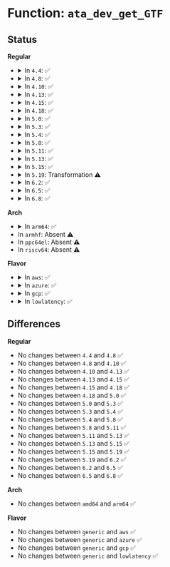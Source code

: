 # Function: <code>ata_dev_get_GTF</code>

## Status
<b>Regular</b>
<ul>
<li>
<details>
<summary>In <code>4.4</code>: ✅</summary>

```c
int ata_dev_get_GTF(struct ata_device *dev, struct ata_acpi_gtf **gtf);
```

**Collision:** Unique Static

**Inline:** No

**Transformation:** False

**Instances:**

```
In drivers/ata/libata-acpi.c (ffffffff815e10e0)
Location: drivers/ata/libata-acpi.c:402
Inline: False
Direct callers:
  - drivers/ata/libata-acpi.c:ata_acpi_on_resume
  - drivers/ata/libata-acpi.c:ata_acpi_on_devcfg
```
**Symbols:**

```
ffffffff815e10e0-ffffffff815e12fe: ata_dev_get_GTF (STB_LOCAL)
```
</details>
</li>
<li>
<details>
<summary>In <code>4.8</code>: ✅</summary>

```c
int ata_dev_get_GTF(struct ata_device *dev, struct ata_acpi_gtf **gtf);
```

**Collision:** Unique Static

**Inline:** No

**Transformation:** False

**Instances:**

```
In drivers/ata/libata-acpi.c (ffffffff8163b3b0)
Location: drivers/ata/libata-acpi.c:402
Inline: False
Direct callers:
  - drivers/ata/libata-acpi.c:ata_acpi_on_devcfg
  - drivers/ata/libata-acpi.c:ata_acpi_on_resume
```
**Symbols:**

```
ffffffff8163b3b0-ffffffff8163b5a2: ata_dev_get_GTF (STB_LOCAL)
```
</details>
</li>
<li>
<details>
<summary>In <code>4.10</code>: ✅</summary>

```c
int ata_dev_get_GTF(struct ata_device *dev, struct ata_acpi_gtf **gtf);
```

**Collision:** Unique Static

**Inline:** No

**Transformation:** False

**Instances:**

```
In drivers/ata/libata-acpi.c (ffffffff8166c430)
Location: drivers/ata/libata-acpi.c:402
Inline: False
Direct callers:
  - drivers/ata/libata-acpi.c:ata_acpi_on_devcfg
  - drivers/ata/libata-acpi.c:ata_acpi_on_resume
```
**Symbols:**

```
ffffffff8166c430-ffffffff8166c622: ata_dev_get_GTF (STB_LOCAL)
```
</details>
</li>
<li>
<details>
<summary>In <code>4.13</code>: ✅</summary>

```c
int ata_dev_get_GTF(struct ata_device *dev, struct ata_acpi_gtf **gtf);
```

**Collision:** Unique Static

**Inline:** No

**Transformation:** False

**Instances:**

```
In drivers/ata/libata-acpi.c (ffffffff81680a60)
Location: drivers/ata/libata-acpi.c:402
Inline: False
Direct callers:
  - drivers/ata/libata-acpi.c:ata_acpi_on_devcfg
  - drivers/ata/libata-acpi.c:ata_acpi_on_resume
```
**Symbols:**

```
ffffffff81680a60-ffffffff81680c56: ata_dev_get_GTF (STB_LOCAL)
```
</details>
</li>
<li>
<details>
<summary>In <code>4.15</code>: ✅</summary>

```c
int ata_dev_get_GTF(struct ata_device *dev, struct ata_acpi_gtf **gtf);
```

**Collision:** Unique Static

**Inline:** No

**Transformation:** False

**Instances:**

```
In drivers/ata/libata-acpi.c (ffffffff816ea2c0)
Location: drivers/ata/libata-acpi.c:402
Inline: False
Direct callers:
  - drivers/ata/libata-acpi.c:ata_acpi_on_devcfg
  - drivers/ata/libata-acpi.c:ata_acpi_on_resume
```
**Symbols:**

```
ffffffff816ea2c0-ffffffff816ea4b6: ata_dev_get_GTF (STB_LOCAL)
```
</details>
</li>
<li>
<details>
<summary>In <code>4.18</code>: ✅</summary>

```c
int ata_dev_get_GTF(struct ata_device *dev, struct ata_acpi_gtf **gtf);
```

**Collision:** Unique Static

**Inline:** No

**Transformation:** False

**Instances:**

```
In drivers/ata/libata-acpi.c (ffffffff81726bd0)
Location: drivers/ata/libata-acpi.c:402
Inline: False
Direct callers:
  - drivers/ata/libata-acpi.c:ata_acpi_on_devcfg
  - drivers/ata/libata-acpi.c:ata_acpi_on_resume
```
**Symbols:**

```
ffffffff81726bd0-ffffffff81726dcf: ata_dev_get_GTF (STB_LOCAL)
```
</details>
</li>
<li>
<details>
<summary>In <code>5.0</code>: ✅</summary>

```c
int ata_dev_get_GTF(struct ata_device *dev, struct ata_acpi_gtf **gtf);
```

**Collision:** Unique Static

**Inline:** No

**Transformation:** False

**Instances:**

```
In drivers/ata/libata-acpi.c (ffffffff817493a0)
Location: drivers/ata/libata-acpi.c:402
Inline: False
Direct callers:
  - drivers/ata/libata-acpi.c:ata_acpi_on_devcfg
  - drivers/ata/libata-acpi.c:ata_acpi_on_resume
```
**Symbols:**

```
ffffffff817493a0-ffffffff817495a6: ata_dev_get_GTF (STB_LOCAL)
```
</details>
</li>
<li>
<details>
<summary>In <code>5.3</code>: ✅</summary>

```c
int ata_dev_get_GTF(struct ata_device *dev, struct ata_acpi_gtf **gtf);
```

**Collision:** Unique Static

**Inline:** No

**Transformation:** False

**Instances:**

```
In drivers/ata/libata-acpi.c (ffffffff81785220)
Location: drivers/ata/libata-acpi.c:403
Inline: False
Direct callers:
  - drivers/ata/libata-acpi.c:ata_acpi_on_devcfg
  - drivers/ata/libata-acpi.c:ata_acpi_on_resume
```
**Symbols:**

```
ffffffff81785220-ffffffff81785414: ata_dev_get_GTF (STB_LOCAL)
```
</details>
</li>
<li>
<details>
<summary>In <code>5.4</code>: ✅</summary>

```c
int ata_dev_get_GTF(struct ata_device *dev, struct ata_acpi_gtf **gtf);
```

**Collision:** Unique Static

**Inline:** No

**Transformation:** False

**Instances:**

```
In drivers/ata/libata-acpi.c (ffffffff817a8e60)
Location: drivers/ata/libata-acpi.c:403
Inline: False
Direct callers:
  - drivers/ata/libata-acpi.c:ata_acpi_on_devcfg
  - drivers/ata/libata-acpi.c:ata_acpi_on_resume
```
**Symbols:**

```
ffffffff817a8e60-ffffffff817a9054: ata_dev_get_GTF (STB_LOCAL)
```
</details>
</li>
<li>
<details>
<summary>In <code>5.8</code>: ✅</summary>

```c
int ata_dev_get_GTF(struct ata_device *dev, struct ata_acpi_gtf **gtf);
```

**Collision:** Unique Static

**Inline:** No

**Transformation:** False

**Instances:**

```
In drivers/ata/libata-acpi.c (ffffffff8186e730)
Location: drivers/ata/libata-acpi.c:403
Inline: False
Direct callers:
  - drivers/ata/libata-acpi.c:ata_acpi_on_devcfg
  - drivers/ata/libata-acpi.c:ata_acpi_on_resume
```
**Symbols:**

```
ffffffff8186e730-ffffffff8186e935: ata_dev_get_GTF (STB_LOCAL)
```
</details>
</li>
<li>
<details>
<summary>In <code>5.11</code>: ✅</summary>

```c
int ata_dev_get_GTF(struct ata_device *dev, struct ata_acpi_gtf **gtf);
```

**Collision:** Unique Static

**Inline:** No

**Transformation:** False

**Instances:**

```
In drivers/ata/libata-acpi.c (ffffffff8187d400)
Location: drivers/ata/libata-acpi.c:403
Inline: False
Direct callers:
  - drivers/ata/libata-acpi.c:ata_acpi_on_devcfg
  - drivers/ata/libata-acpi.c:ata_acpi_on_resume
```
**Symbols:**

```
ffffffff8187d400-ffffffff8187d605: ata_dev_get_GTF (STB_LOCAL)
```
</details>
</li>
<li>
<details>
<summary>In <code>5.13</code>: ✅</summary>

```c
int ata_dev_get_GTF(struct ata_device *dev, struct ata_acpi_gtf **gtf);
```

**Collision:** Unique Static

**Inline:** No

**Transformation:** False

**Instances:**

```
In drivers/ata/libata-acpi.c (ffffffff8185fb70)
Location: drivers/ata/libata-acpi.c:403
Inline: False
Direct callers:
  - drivers/ata/libata-acpi.c:ata_acpi_on_devcfg
  - drivers/ata/libata-acpi.c:ata_acpi_on_resume
```
**Symbols:**

```
ffffffff8185fb70-ffffffff8185fd74: ata_dev_get_GTF (STB_LOCAL)
```
</details>
</li>
<li>
<details>
<summary>In <code>5.15</code>: ✅</summary>

```c
int ata_dev_get_GTF(struct ata_device *dev, struct ata_acpi_gtf **gtf);
```

**Collision:** Unique Static

**Inline:** No

**Transformation:** False

**Instances:**

```
In drivers/ata/libata-acpi.c (ffffffff818ee930)
Location: drivers/ata/libata-acpi.c:403
Inline: False
Direct callers:
  - drivers/ata/libata-acpi.c:ata_acpi_on_devcfg
  - drivers/ata/libata-acpi.c:ata_acpi_on_resume
```
**Symbols:**

```
ffffffff818ee930-ffffffff818eeb34: ata_dev_get_GTF (STB_LOCAL)
```
</details>
</li>
<li>
<details>
<summary>In <code>5.19</code>: Transformation ⚠️</summary>

```c
int ata_dev_get_GTF(struct ata_device *dev, struct ata_acpi_gtf **gtf);
```

**Collision:** Unique Static

**Inline:** No

**Transformation:** True

**Instances:**

```
In drivers/ata/libata-acpi.c (0)
Location: drivers/ata/libata-acpi.c:403
Inline: False
Direct callers:
  - drivers/ata/libata-acpi.c:ata_acpi_on_devcfg
  - drivers/ata/libata-acpi.c:ata_acpi_on_resume
```
**Symbols:**

```
ffffffff81a40b30-ffffffff81a40ce2: ata_dev_get_GTF (STB_LOCAL)
ffffffff81ed9a02-ffffffff81ed9a8b: ata_dev_get_GTF.cold (STB_LOCAL)
```
</details>
</li>
<li>
<details>
<summary>In <code>6.2</code>: ✅</summary>

```c
int ata_dev_get_GTF(struct ata_device *dev, struct ata_acpi_gtf **gtf);
```

**Collision:** Unique Static

**Inline:** No

**Transformation:** False

**Instances:**

```
In drivers/ata/libata-acpi.c (ffffffff81bc6cb0)
Location: drivers/ata/libata-acpi.c:403
Inline: False
Direct callers:
  - drivers/ata/libata-acpi.c:ata_acpi_on_devcfg
  - drivers/ata/libata-acpi.c:ata_acpi_on_resume
```
**Symbols:**

```
ffffffff81bc6cb0-ffffffff81bc6ee5: ata_dev_get_GTF (STB_LOCAL)
```
</details>
</li>
<li>
<details>
<summary>In <code>6.5</code>: ✅</summary>

```c
int ata_dev_get_GTF(struct ata_device *dev, struct ata_acpi_gtf **gtf);
```

**Collision:** Unique Static

**Inline:** No

**Transformation:** False

**Instances:**

```
In drivers/ata/libata-acpi.c (ffffffff81c1e860)
Location: drivers/ata/libata-acpi.c:403
Inline: False
Direct callers:
  - drivers/ata/libata-acpi.c:ata_acpi_on_devcfg
  - drivers/ata/libata-acpi.c:ata_acpi_on_resume
```
**Symbols:**

```
ffffffff81c1e860-ffffffff81c1ea95: ata_dev_get_GTF (STB_LOCAL)
```
</details>
</li>
<li>
<details>
<summary>In <code>6.8</code>: ✅</summary>

```c
int ata_dev_get_GTF(struct ata_device *dev, struct ata_acpi_gtf **gtf);
```

**Collision:** Unique Static

**Inline:** No

**Transformation:** False

**Instances:**

```
In drivers/ata/libata-acpi.c (ffffffff81c73960)
Location: drivers/ata/libata-acpi.c:403
Inline: False
Direct callers:
  - drivers/ata/libata-acpi.c:ata_acpi_on_devcfg
  - drivers/ata/libata-acpi.c:ata_acpi_on_resume
```
**Symbols:**

```
ffffffff81c73960-ffffffff81c73b95: ata_dev_get_GTF (STB_LOCAL)
```
</details>
</li>
</ul>
<b>Arch</b>
<ul>
<li>
<details>
<summary>In <code>arm64</code>: ✅</summary>

```c
int ata_dev_get_GTF(struct ata_device *dev, struct ata_acpi_gtf **gtf);
```

**Collision:** Unique Static

**Inline:** No

**Transformation:** False

**Instances:**

```
In drivers/ata/libata-acpi.c (ffff8000109b57a0)
Location: drivers/ata/libata-acpi.c:403
Inline: False
Direct callers:
  - drivers/ata/libata-acpi.c:ata_acpi_on_devcfg
  - drivers/ata/libata-acpi.c:ata_acpi_on_devcfg
  - drivers/ata/libata-acpi.c:ata_acpi_on_resume
```
**Symbols:**

```
ffff8000109b57a0-ffff8000109b59b8: ata_dev_get_GTF (STB_LOCAL)
```
</details>
</li>
<li>
In <code>armhf</code>: Absent ⚠️
</li>
<li>
In <code>ppc64el</code>: Absent ⚠️
</li>
<li>
In <code>riscv64</code>: Absent ⚠️
</li>
</ul>
<b>Flavor</b>
<ul>
<li>
<details>
<summary>In <code>aws</code>: ✅</summary>

```c
int ata_dev_get_GTF(struct ata_device *dev, struct ata_acpi_gtf **gtf);
```

**Collision:** Unique Static

**Inline:** No

**Transformation:** False

**Instances:**

```
In drivers/ata/libata-acpi.c (ffffffff8176df20)
Location: drivers/ata/libata-acpi.c:403
Inline: False
Direct callers:
  - drivers/ata/libata-acpi.c:ata_acpi_on_devcfg
  - drivers/ata/libata-acpi.c:ata_acpi_on_resume
```
**Symbols:**

```
ffffffff8176df20-ffffffff8176e114: ata_dev_get_GTF (STB_LOCAL)
```
</details>
</li>
<li>
<details>
<summary>In <code>azure</code>: ✅</summary>

```c
int ata_dev_get_GTF(struct ata_device *dev, struct ata_acpi_gtf **gtf);
```

**Collision:** Unique Static

**Inline:** No

**Transformation:** False

**Instances:**

```
In drivers/ata/libata-acpi.c (ffffffff8174dd70)
Location: drivers/ata/libata-acpi.c:403
Inline: False
Direct callers:
  - drivers/ata/libata-acpi.c:ata_acpi_on_devcfg
  - drivers/ata/libata-acpi.c:ata_acpi_on_resume
```
**Symbols:**

```
ffffffff8174dd70-ffffffff8174df64: ata_dev_get_GTF (STB_LOCAL)
```
</details>
</li>
<li>
<details>
<summary>In <code>gcp</code>: ✅</summary>

```c
int ata_dev_get_GTF(struct ata_device *dev, struct ata_acpi_gtf **gtf);
```

**Collision:** Unique Static

**Inline:** No

**Transformation:** False

**Instances:**

```
In drivers/ata/libata-acpi.c (ffffffff8179dce0)
Location: drivers/ata/libata-acpi.c:403
Inline: False
Direct callers:
  - drivers/ata/libata-acpi.c:ata_acpi_on_devcfg
  - drivers/ata/libata-acpi.c:ata_acpi_on_resume
```
**Symbols:**

```
ffffffff8179dce0-ffffffff8179ded4: ata_dev_get_GTF (STB_LOCAL)
```
</details>
</li>
<li>
<details>
<summary>In <code>lowlatency</code>: ✅</summary>

```c
int ata_dev_get_GTF(struct ata_device *dev, struct ata_acpi_gtf **gtf);
```

**Collision:** Unique Static

**Inline:** No

**Transformation:** False

**Instances:**

```
In drivers/ata/libata-acpi.c (ffffffff817b7b60)
Location: drivers/ata/libata-acpi.c:403
Inline: False
Direct callers:
  - drivers/ata/libata-acpi.c:ata_acpi_on_devcfg
  - drivers/ata/libata-acpi.c:ata_acpi_on_resume
```
**Symbols:**

```
ffffffff817b7b60-ffffffff817b7d54: ata_dev_get_GTF (STB_LOCAL)
```
</details>
</li>
</ul>

## Differences
<b>Regular</b>
<ul>
<li>
No changes between <code>4.4</code> and <code>4.8</code> ✅
</li>
<li>
No changes between <code>4.8</code> and <code>4.10</code> ✅
</li>
<li>
No changes between <code>4.10</code> and <code>4.13</code> ✅
</li>
<li>
No changes between <code>4.13</code> and <code>4.15</code> ✅
</li>
<li>
No changes between <code>4.15</code> and <code>4.18</code> ✅
</li>
<li>
No changes between <code>4.18</code> and <code>5.0</code> ✅
</li>
<li>
No changes between <code>5.0</code> and <code>5.3</code> ✅
</li>
<li>
No changes between <code>5.3</code> and <code>5.4</code> ✅
</li>
<li>
No changes between <code>5.4</code> and <code>5.8</code> ✅
</li>
<li>
No changes between <code>5.8</code> and <code>5.11</code> ✅
</li>
<li>
No changes between <code>5.11</code> and <code>5.13</code> ✅
</li>
<li>
No changes between <code>5.13</code> and <code>5.15</code> ✅
</li>
<li>
No changes between <code>5.15</code> and <code>5.19</code> ✅
</li>
<li>
No changes between <code>5.19</code> and <code>6.2</code> ✅
</li>
<li>
No changes between <code>6.2</code> and <code>6.5</code> ✅
</li>
<li>
No changes between <code>6.5</code> and <code>6.8</code> ✅
</li>
</ul>
<b>Arch</b>
<ul>
<li>
No changes between <code>amd64</code> and <code>arm64</code> ✅
</li>
</ul>
<b>Flavor</b>
<ul>
<li>
No changes between <code>generic</code> and <code>aws</code> ✅
</li>
<li>
No changes between <code>generic</code> and <code>azure</code> ✅
</li>
<li>
No changes between <code>generic</code> and <code>gcp</code> ✅
</li>
<li>
No changes between <code>generic</code> and <code>lowlatency</code> ✅
</li>
</ul>
